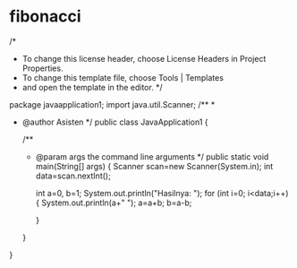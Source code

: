 fibonacci
=========
/*
 * To change this license header, choose License Headers in Project Properties.
 * To change this template file, choose Tools | Templates
 * and open the template in the editor.
 */

package javaapplication1;
import java.util.Scanner;
/**
 *
 * @author Asisten
 */
public class JavaApplication1 {

    /**
     * @param args the command line arguments
     */
    public static void main(String[] args) {
        Scanner scan=new Scanner(System.in);
        int data=scan.nextInt();
        
        int a=0, b=1;
        System.out.println("Hasilnya: ");
        for (int i=0; i<data;i++){
            System.out.println(a+" ");
            a=a+b;
            b=a-b;
            
        }
        
    }
    
}
